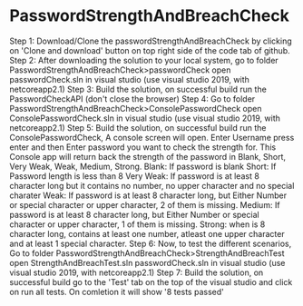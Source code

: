 # PasswordStrengthAndBreachCheck
Step 1: Download/Clone the passwordStrengthAndBreachCheck by clicking on 'Clone and download' button on top right side of the code tab of github.
Step 2: After downloading the solution to your local system, go to folder PasswordStrengthAndBreachCheck>passwordCheck open passwordCheck.sln in visual studio (use visual studio 2019, with netcoreapp2.1)
Step 3: Build the solution, on successful build run the PasswordCheckAPI (don't close the browser)
Step 4: Go to folder PasswordStrengthAndBreachCheck>ConsolePasswordCheck open ConsolePasswordCheck.sln in visual studio (use visual studio 2019, with netcoreapp2.1)
Step 5: Build the solution, on successful build run the ConsolePasswordCheck, A console screen will open. Enter Username press enter and then Enter password you want to check the strength for. This Console app will return back the strength of the password in Blank, Short, Very Weak, Weak, Medium, Strong.
Blank: If password is blank
Short: If Password length is less than 8
Very Weak: If password is at least 8 character long but it contains no number, no upper character and no special charater
Weak: If password is at least 8 character long, but Either Number or special character or upper character, 2 of them is missing.
Medium: If password is at least 8 character long, but Either Number or special character or upper character, 1 of them is missing.
Strong: when is 8 character long, contains at least one number, atleast one upper character and at least 1 special character.
Step 6: Now, to test the different scenarios, Go to folder PasswordStrengthAndBreachCheck>StrengthAndBreachTest open StrengthAndBreachTest.sln passwordCheck.sln in visual studio (use visual studio 2019, with netcoreapp2.1)
Step 7: Build the solution, on successful build go to the 'Test' tab on the top of the visual studio and click on run all tests. On comletion it will show '8 tests passed'
